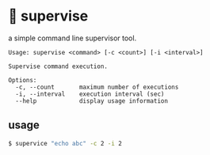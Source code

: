 # :eyes: supervise

a simple command line supervisor tool.

```
Usage: supervise <command> [-c <count>] [-i <interval>]

Supervise command execution.

Options:
  -c, --count       maximum number of executions
  -i, --interval    execution interval (sec)
  --help            display usage information
```

## usage
```sh
$ supervice "echo abc" -c 2 -i 2
```
